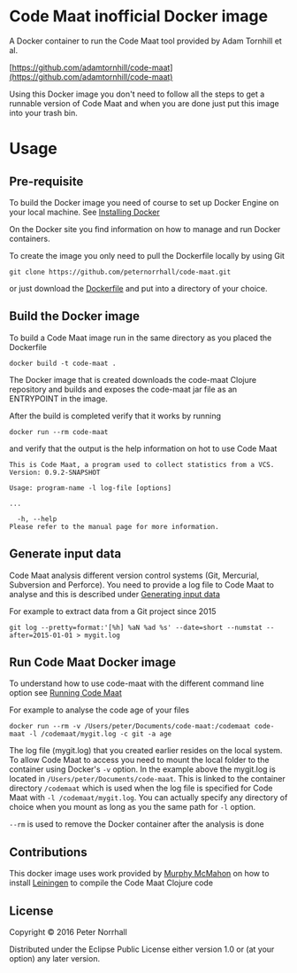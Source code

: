 # Code Maat inofficial Docker image

A Docker container to run the Code Maat tool provided by Adam Tornhill et al. 

[https://github.com/adamtornhill/code-maat](https://github.com/adamtornhill/code-maat)

Using this Docker image you don't need to follow all the steps to get a runnable version of Code Maat and when you are done just put this image into your trash bin.

# Usage

## Pre-requisite 

To build the Docker image you need of course to set up Docker Engine on your local machine.
See [Installing Docker](https://docs.docker.com/engine/installation/)

On the Docker site you find information on how to manage and run Docker containers.

To create the image you only need to pull the Dockerfile locally by using Git

```
git clone https://github.com/peternorrhall/code-maat.git
````

or just download the [Dockerfile](https://raw.githubusercontent.com/peternorrhall/code-maat/master/Dockerfile) and put into a directory of your choice.


## Build the Docker image

To build a Code Maat image run in the same directory as you placed the Dockerfile
```
docker build -t code-maat .
````

The Docker image that is created downloads the code-maat Clojure repository and builds and exposes the code-maat jar file as an ENTRYPOINT in the image.

After the build is completed verify that it works by running

```
docker run --rm code-maat
```

and verify that the output is the help information on hot to use Code Maat

```
This is Code Maat, a program used to collect statistics from a VCS.
Version: 0.9.2-SNAPSHOT

Usage: program-name -l log-file [options]

...

  -h, --help
Please refer to the manual page for more information.
````

## Generate input data

Code Maat analysis different version control systems (Git, Mercurial, Subversion and Perforce). You need to provide a log file to Code Maat to analyse and this is described under [Generating input data](https://github.com/adamtornhill/code-maat#generating-input-data)

For example to extract data from a Git project since 2015 
```
git log --pretty=format:'[%h] %aN %ad %s' --date=short --numstat --after=2015-01-01 > mygit.log
```

## Run Code Maat Docker image

To understand how to use code-maat with the different command line option see [Running Code Maat](https://github.com/adamtornhill/code-maat#running-code-maat)

For example to analyse the code age of your files

```
docker run --rm -v /Users/peter/Documents/code-maat:/codemaat code-maat -l /codemaat/mygit.log -c git -a age
```

The log file (mygit.log) that you created earlier resides on the local system. To allow Code Maat to access you need to mount the local folder to the container using Docker's `-v` option. In the example above the mygit.log is located in `/Users/peter/Documents/code-maat`. This is linked to the container directory `/codemaat` which is used when the log file is specified for Code Maat with `-l /codemaat/mygit.log`. You can actually specify any directory of choice when you mount as long as you the same path for `-l` option.

`--rm` is used to remove the Docker container after the analysis is done

## Contributions

This docker image uses work provided by [Murphy McMahon](https://github.com/pandeiro) on how to install [Leiningen](http://leiningen.org) to compile the Code Maat Clojure code

## License

Copyright © 2016 Peter Norrhall

Distributed under the Eclipse Public License either version 1.0 or (at
your option) any later version.

